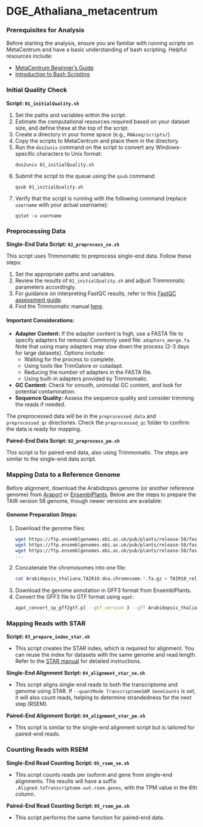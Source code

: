 # DGE_Athaliana_metacentrum

### Prerequisites for Analysis

Before starting the analysis, ensure you are familiar with running scripts on MetaCentrum and have a basic understanding of bash scripting. Helpful resources include:

- [MetaCentrum Beginner’s Guide](https://wiki.metacentrum.cz/wiki/Pruvodce_pro_zacatecniky)
- [Introduction to Bash Scripting](https://www.geeksforgeeks.org/bash-scripting-introduction-to-bash-and-bash-scripting/)

### Initial Quality Check

**Script: `01_initialQuality.sh`**

1. Set the paths and variables within the script.
2. Estimate the computational resources required based on your dataset size, and define these at the top of the script.
3. Create a directory in your home space (e.g., `RNAseq/scripts/`).
4. Copy the scripts to MetaCentrum and place them in the directory.
5. Run the `dos2unix` command on the script to convert any Windows-specific characters to Unix format:
   ```
   dos2unix 01_initialQuality.sh
   ```
6. Submit the script to the queue using the `qsub` command:
   ```
   qsub 01_initialQuality.sh
   ```
7. Verify that the script is running with the following command (replace `username` with your actual username):
   ```
   qstat -u username
   ```

### Preprocessing Data

**Single-End Data Script: `02_preprocess_se.sh`**

This script uses Trimmomatic to preprocess single-end data. Follow these steps:

1. Set the appropriate paths and variables.
2. Review the results of `01_initialQuality.sh` and adjust Trimmomatic parameters accordingly.
3. For guidance on interpreting FastQC results, refer to this [FastQC assessment guide](https://hbctraining.github.io/Intro-to-rnaseq-hpc-salmon/lessons/qc_fastqc_assessment.html).
4. Find the Trimmomatic manual [here](http://www.usadellab.org/cms/uploads/supplementary/Trimmomatic/TrimmomaticManual_V0.32.pdf).

#### Important Considerations:
- **Adapter Content:** If the adapter content is high, use a FASTA file to specify adapters for removal. Commonly used file: `adapters_merge.fa`. Note that using many adapters may slow down the process (2-3 days for large datasets). Options include:
  - Waiting for the process to complete.
  - Using tools like TrimGalore or cutadapt.
  - Reducing the number of adapters in the FASTA file.
  - Using built-in adapters provided by Trimmomatic.
- **GC Content:** Check for smooth, unimodal GC content, and look for potential contamination.
- **Sequence Quality:** Assess the sequence quality and consider trimming the reads if needed.

The preprocessed data will be in the `preprocessed_data` and `preprocessed_qc` directories. Check the `preprocessed_qc` folder to confirm the data is ready for mapping.

**Paired-End Data Script: `02_preprocess_pe.sh`**

This script is for paired-end data, also using Trimmomatic. The steps are similar to the single-end data script.

### Mapping Data to a Reference Genome

Before alignment, download the Arabidopsis genome (or another reference genome) from [Araport](https://www.araport.org) or [EnsemblPlants](https://plants.ensembl.org). Below are the steps to prepare the TAIR version 58 genome, though newer versions are available:

#### Genome Preparation Steps:

1. Download the genome files:
   ```bash
   wget https://ftp.ensemblgenomes.ebi.ac.uk/pub/plants/release-58/fasta/arabidopsis_thaliana/dna/Arabidopsis_thaliana.TAIR10.dna.chromosome.Pt.fa.gz
   wget https://ftp.ensemblgenomes.ebi.ac.uk/pub/plants/release-58/fasta/arabidopsis_thaliana/dna/Arabidopsis_thaliana.TAIR10.dna.chromosome.Mt.fa.gz
   wget https://ftp.ensemblgenomes.ebi.ac.uk/pub/plants/release-58/fasta/arabidopsis_thaliana/dna/Arabidopsis_thaliana.TAIR10.dna.chromosome.1.fa.gz
   ...
   ```
2. Concatenate the chromosomes into one file:
   ```bash
   cat Arabidopsis_thaliana.TAIR10.dna.chromosome.*.fa.gz > TAIR10_release58.fa.gz
   ```
3. Download the genome annotation in GFF3 format from EnsemblPlants.
4. Convert the GFF3 file to GTF format using `agat`:
   ```bash
   agat_convert_sp_gff2gtf.pl --gtf_version 3 --gff Arabidopsis_thaliana.TAIR10.58.gff3 -o Arabidopsis_thaliana.TAIR10.58.gtf
   ```

### Mapping Reads with STAR

**Script: `03_prepare_index_star.sh`**

- This script creates the STAR index, which is required for alignment. You can reuse the index for datasets with the same genome and read length. Refer to the [STAR manual](https://physiology.med.cornell.edu/faculty/skrabanek/lab/angsd/lecture_notes/STARmanual.pdf) for detailed instructions.

**Single-End Alignment Script: `04_alignment_star_se.sh`**

- This script aligns single-end reads to both the transcriptome and genome using STAR. If `--quantMode TranscriptomeSAM GeneCounts` is set, it will also count reads, helping to determine strandedness for the next step (RSEM).

**Paired-End Alignment Script: `04_alignment_star_pe.sh`**

- This script is similar to the single-end alignment script but is tailored for paired-end reads.

### Counting Reads with RSEM

**Single-End Read Counting Script: `05_rsem_se.sh`**

- This script counts reads per isoform and gene from single-end alignments. The results will have a suffix `.Aligned.toTranscriptome.out.rsem.genes`, with the TPM value in the 6th column.

**Paired-End Read Counting Script: `05_rsem_pe.sh`**

- This script performs the same function for paired-end data.
